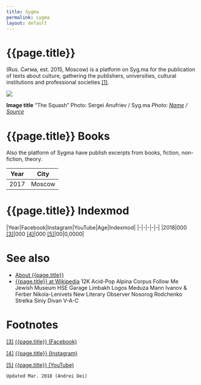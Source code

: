 ```yaml
---
title: Sygma
permalink: sygma
layout: default
---
```


# {{page.title}}

(Rus. Сигма, est. 2015, Moscow) is a platform on Syg.ma for the publication of texts about culture, gathering the publishers, universities, cultural institutions and professional societies <span id="a1">[\[1\]](#f1)</span>.

![](/encyclopedia/images/image-name.jpg)

**Image title**
“The Squash”
Photo: Sergei Anufriev / Syg.ma
*Photo: [Name](index) / [Source](index)*

# {{page.title}} Books
Also the platform of Sygma have publish excerpts from books, fiction, non-fiction, theory.

|Year|City|
|-|-|
|2017|Moscow|

# {{page.title}} Indexmod

|Year|Facebook|Instagram|YouTube|Age|Indexmod|
|-|-|-|-|-|
|2018|000 <span id="a3">[\[3\]](#f3)</span>|000 <span id="a4">[\[4\]](#f4)</span>|000 <span id="a5">[\[5\]](#f5)</span>|00|0,0000|


# See also

+ [About {{page.title}}](index)
+ [{{page.title}} at Wikipedia](index)
12K
Acid-Pop
Alpina
Corpus
Follow Me
Jewish Museum
HSE
Garage
Limbakh
Logos
Meduza
Mann Ivanov & Ferber
Nikola-Lenivets
New Literary Observer
Nosorog
Rodchenko
Strelka
Siniy Divan
V-A-C 

# Footnotes

[[3]](#a3) <span id="f3"></span> [{{page.title}} (Facebook)](index)

[[4]](#a4) <span id="f4"></span> [{{page.title}} (Instagram)](index)

[[5]](#a5) <span id="f5"></span> [{{page.title}} (YouTube)](index)

`Updated Mar. 2018 (Andrei Dei)`
